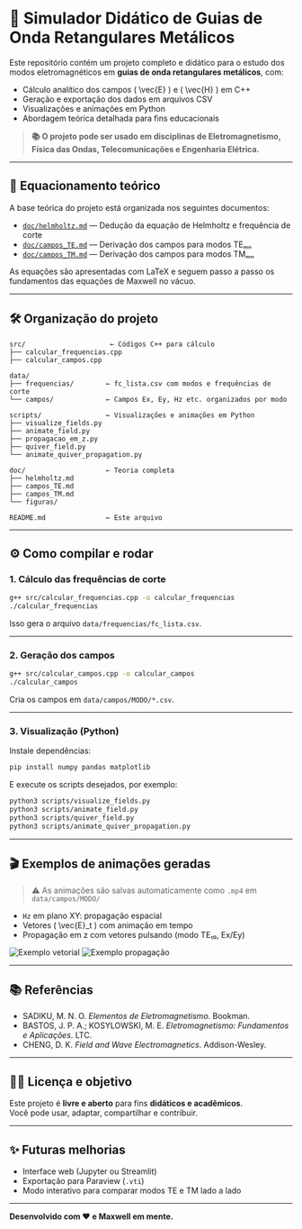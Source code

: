 # 📡 Simulador Didático de Guias de Onda Retangulares Metálicos

Este repositório contém um projeto completo e didático para o estudo dos modos eletromagnéticos em **guias de onda retangulares metálicos**, com:

- Cálculo analítico dos campos \( \vec{E} \) e \( \vec{H} \) em C++
- Geração e exportação dos dados em arquivos CSV
- Visualizações e animações em Python
- Abordagem teórica detalhada para fins educacionais

> **📚 O projeto pode ser usado em disciplinas de Eletromagnetismo, Física das Ondas, Telecomunicações e Engenharia Elétrica.**

---

## 🧮 Equacionamento teórico

A base teórica do projeto está organizada nos seguintes documentos:

- [`doc/helmholtz.md`](doc/helmholtz.md) — Dedução da equação de Helmholtz e frequência de corte
- [`doc/campos_TE.md`](doc/campos_TE.md) — Derivação dos campos para modos TEₘₙ
- [`doc/campos_TM.md`](doc/campos_TM.md) — Derivação dos campos para modos TMₘₙ

As equações são apresentadas com LaTeX e seguem passo a passo os fundamentos das equações de Maxwell no vácuo.

---

## 🛠️ Organização do projeto

```
src/                     ← Códigos C++ para cálculo
├── calcular_frequencias.cpp
├── calcular_campos.cpp

data/
├── frequencias/        ← fc_lista.csv com modos e frequências de corte
└── campos/             ← Campos Ex, Ey, Hz etc. organizados por modo

scripts/                ← Visualizações e animações em Python
├── visualize_fields.py
├── animate_field.py
├── propagacao_em_z.py
├── quiver_field.py
└── animate_quiver_propagation.py

doc/                    ← Teoria completa
├── helmholtz.md
├── campos_TE.md
├── campos_TM.md
└── figuras/

README.md               ← Este arquivo
```

---

## ⚙️ Como compilar e rodar

### 1. Cálculo das frequências de corte

```bash
g++ src/calcular_frequencias.cpp -o calcular_frequencias
./calcular_frequencias
```

Isso gera o arquivo `data/frequencias/fc_lista.csv`.

---

### 2. Geração dos campos

```bash
g++ src/calcular_campos.cpp -o calcular_campos
./calcular_campos
```

Cria os campos em `data/campos/MODO/*.csv`.

---

### 3. Visualização (Python)

Instale dependências:
```bash
pip install numpy pandas matplotlib
```

E execute os scripts desejados, por exemplo:

```bash
python3 scripts/visualize_fields.py
python3 scripts/animate_field.py
python3 scripts/quiver_field.py
python3 scripts/animate_quiver_propagation.py
```

---

## 🎬 Exemplos de animações geradas

> ⚠️ As animações são salvas automaticamente como `.mp4` em `data/campos/MODO/`

- `Hz` em plano XY: propagação espacial
- Vetores \( \vec{E}_t \) com animação em tempo
- Propagação em z com vetores pulsando (modo TE₁₀, Ex/Ey)

![Exemplo vetorial](doc/figuras/quiver_demo.png) <!-- opcional -->
![Exemplo propagação](doc/figuras/propagacao_demo.gif) <!-- opcional -->

---

## 📚 Referências

- SADIKU, M. N. O. *Elementos de Eletromagnetismo*. Bookman.
- BASTOS, J. P. A.; KOSYLOWSKI, M. E. *Eletromagnetismo: Fundamentos e Aplicações*. LTC.
- CHENG, D. K. *Field and Wave Electromagnetics*. Addison-Wesley.

---

## 🧑‍🏫 Licença e objetivo

Este projeto é **livre e aberto** para fins **didáticos e acadêmicos**.  
Você pode usar, adaptar, compartilhar e contribuir.

---

## ✨ Futuras melhorias

- Interface web (Jupyter ou Streamlit)
- Exportação para Paraview (`.vti`)
- Modo interativo para comparar modos TE e TM lado a lado

---

**Desenvolvido com ❤️ e Maxwell em mente.**
